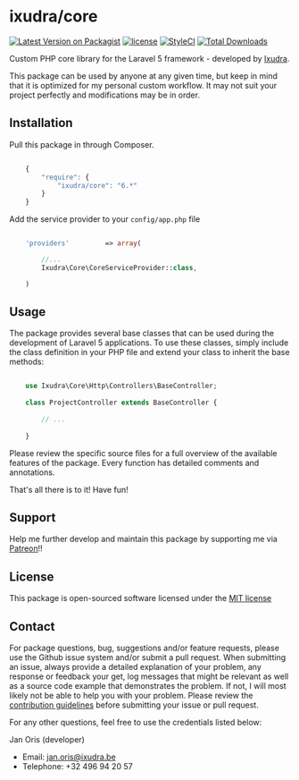 ixudra/core
================

[![Latest Version on Packagist](https://img.shields.io/packagist/v/ixudra/core.svg?style=flat-square)](https://packagist.org/packages/ixudra/core)
[![license](https://img.shields.io/github/license/ixudra/core.svg)]()
[![StyleCI](https://styleci.io/repos/32549107/shield)](https://styleci.io/repos/32549107)
[![Total Downloads](https://img.shields.io/packagist/dt/ixudra/core.svg?style=flat-square)](https://packagist.org/packages/ixudra/core)

Custom PHP core library for the Laravel 5 framework - developed by [Ixudra](http://ixudra.be).

This package can be used by anyone at any given time, but keep in mind that it is optimized for my personal custom workflow. It may not suit your project perfectly and modifications may be in order.



## Installation

Pull this package in through Composer.

```js

    {
        "require": {
            "ixudra/core": "6.*"
        }
    }

```

Add the service provider to your `config/app.php` file

```php

    'providers'         => array(

        //...
        Ixudra\Core\CoreServiceProvider::class,

    )

```



## Usage

The package provides several base classes that can be used during the development of Laravel 5 applications. To use these classes, simply include the class definition in your PHP file and extend your class to inherit the base methods:

```php

    use Ixudra\Core\Http\Controllers\BaseController;
    
    class ProjectController extends BaseController {
    
        // ...
    
    }


```

Please review the specific source files for a full overview of the available features of the package. Every function has detailed comments and annotations.

That's all there is to it! Have fun!




## Support

Help me further develop and maintain this package by supporting me via [Patreon](https://www.patreon.com/ixudra)!!




## License

This package is open-sourced software licensed under the [MIT license](http://opensource.org/licenses/MIT)




## Contact

For package questions, bug, suggestions and/or feature requests, please use the Github issue system and/or submit a pull request. When submitting an issue, always provide a detailed explanation of your problem, any response or feedback your get, log messages that might be relevant as well as a source code example that demonstrates the problem. If not, I will most likely not be able to help you with your problem. Please review the [contribution guidelines](https://github.com/ixudra/core/blob/master/CONTRIBUTING.md) before submitting your issue or pull request.

For any other questions, feel free to use the credentials listed below: 

Jan Oris (developer)

- Email: jan.oris@ixudra.be
- Telephone: +32 496 94 20 57

